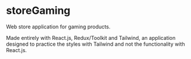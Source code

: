 # storeGaming

Web store application for gaming products.

Made entirely with React.js, Redux/Toolkit and Tailwind, an application designed to practice the styles with Tailwind
and not the functionality with React.js.
